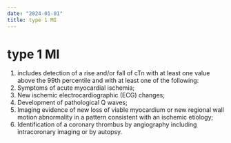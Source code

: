 ```yaml
---
date: "2024-01-01"
title: type 1 MI
---
```


# type 1 MI

1. includes detection of a rise and/or fall of cTn with at least one value above the 99th percentile and with at least one of the following:
2.  Symptoms of acute myocardial ischemia;
3.  New ischemic electrocardiographic (ECG) changes;
4.  Development of pathological Q waves;
5.  Imaging evidence of new loss of viable myocardium or new regional wall motion abnormality in a pattern consistent with an ischemic etiology;
6.  Identification of a coronary thrombus by angiography including intracoronary imaging or by autopsy.
